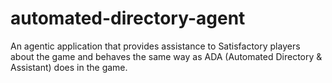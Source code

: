# automated-directory-agent
An agentic application that provides assistance to Satisfactory players about the game and behaves the same way as ADA (Automated Directory &amp; Assistant) does in the game.
